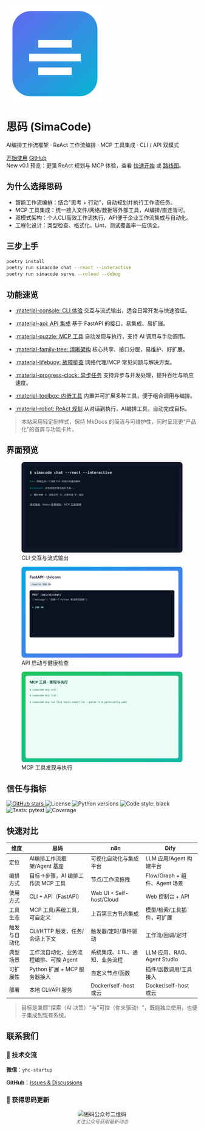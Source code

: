 <div class="hero">
  <img class="hero-logo" src="assets/logo.svg" alt="SimaCode logo" />
  <h1 class="hero-title">思码 (SimaCode)</h1>
  <p class="hero-subtitle">AI编排工作流框架 · ReAct 工作流编排 · MCP 工具集成 · CLI / API 双模式</p>
  <div class="cta-buttons">
    <a class="button primary" href="quickstart.md">开始使用</a>
    <a class="button ghost" href="https://github.com/QUSEIT/simacode" target="_blank" rel="noopener">GitHub</a>
  </div>
</div>

<div class="announce">
  <span class="badge">New</span>
  <span>v0.1 预览：更强 ReAct 规划与 MCP 体验，查看 <a href="quickstart.md">快速开始</a> 或 <a href="roadmap.md">路线图</a>。</span>
  
</div>

## 为什么选择思码

- 智能工作流编排：结合"思考 + 行动"，自动规划并执行工作流任务。
- MCP 工具集成：统一接入文件/网络/数据等外部工具，AI编排/直连皆可。
- 双模式架构：个人CLI高效工作流执行，API便于企业工作流集成与自动化。
- 工程化设计：类型检查、格式化、Lint、测试覆盖率一应俱全。

## 三步上手

```bash
poetry install
poetry run simacode chat --react --interactive
poetry run simacode serve --reload --debug
```

## 功能速览

<div class="grid cards" markdown="1">

-   [:material-console: CLI 体验](examples.md)
    交互与流式输出，适合日常开发与快速验证。

-   [:material-api: API 集成](examples.md)
    基于 FastAPI 的接口，易集成、易扩展。

-   [:material-puzzle: MCP 工具](examples.md)
    自动发现与执行，支持 AI 调用与手动调用。

-   [:material-family-tree: 清晰架构](architecture.md)
    核心共享、接口分层，易维护、好扩展。

-   [:material-lifebuoy: 故障排查](troubleshooting.md)
    网络代理/MCP 常见问题与解决方案。

-   [:material-progress-clock: 异步任务](features.md)
    支持异步与并发处理，提升吞吐与响应速度。

-   [:material-toolbox: 内嵌工具](features.md)
    内置并可扩展多种工具，便于组合调用与编排。

-   [:material-robot: ReAct 规划](features.md)
    从对话到执行，AI编排工具，自动完成目标。

</div>

> 本站采用轻定制样式，保持 MkDocs 的简洁与可维护性，同时呈现更“产品化”的首屏与功能卡片。

## 界面预览

<div class="gallery">
  <figure>
    <img src="assets/screenshots/cli.svg" alt="CLI 交互示意" />
    <figcaption>CLI 交互与流式输出</figcaption>
  </figure>
  <figure>
    <img src="assets/screenshots/api.svg" alt="API 示例" />
    <figcaption>API 启动与健康检查</figcaption>
  </figure>
  <figure>
    <img src="assets/screenshots/mcp.svg" alt="MCP 工具" />
    <figcaption>MCP 工具发现与执行</figcaption>
  </figure>
  
</div>

## 信任与指标

<div class="badge-row">
  <a href="https://github.com/QUSEIT/simacode" target="_blank" rel="noopener">
    <img alt="GitHub stars" src="https://img.shields.io/github/stars/QUSEIT/simacode?style=social" />
  </a>
  <img alt="License" src="https://img.shields.io/github/license/QUSEIT/simacode" />
  <img alt="Python versions" src="https://img.shields.io/badge/python-3.10%20|%203.11%20|%203.12-blue" />
  <img alt="Code style: black" src="https://img.shields.io/badge/code%20style-black-000000.svg" />
  <img alt="Tests: pytest" src="https://img.shields.io/badge/tests-pytest-green" />
  <img alt="Coverage" src="https://img.shields.io/badge/coverage-enabled-brightgreen" />
</div>

## 快速对比

| 维度 | 思码 | n8n | Dify |
|------|----------|-----|------|
| 定位 | AI编排工作流框架/Agent 基座 | 可视化自动化与集成平台 | LLM 应用/Agent 构建平台 |
| 编排方式 | 目标→步骤，AI 编排工作流 MCP 工具 | 节点/工作流拖拽 | Flow/Graph + 组件、Agent 场景 |
| 使用方式 | CLI + API（FastAPI） | Web UI + Self-host/Cloud | Web 控制台 + API |
| 工具生态 | MCP 工具/系统工具，可自定义 | 上百第三方节点集成 | 模型/检索/工具插件，可扩展 |
| 触发与自动化 | CLI/HTTP 触发，任务/会话上下文 | 触发器/定时/事件驱动 | 工作流/回调/定时 |
| 典型场景 | 工作流自动化、业务流程编排、可控 Agent | 系统集成、ETL、通知、业务流程 | LLM 应用、RAG、Agent Studio |
| 可扩展性 | Python 扩展 + MCP 服务器接入 | 自定义节点/函数 | 插件/函数调用/工具接入 |
| 部署 | 本地 CLI/API 服务 | Docker/self-host 或云 | Docker/self-host 或云 |

> 目标是兼顾"探索（AI 决策）"与"可控（你来驱动）"，既能独立使用，也便于集成到现有系统。

## 联系我们

<div class="contact-section">
  <div class="contact-info">
    <h3>💬 技术交流</h3>
    <p><strong>微信</strong>：<code>yhc-startup</code></p>
    <p><strong>GitHub</strong>：<a href="https://github.com/QUSEIT/simacode/issues" target="_blank">Issues & Discussions</a></p>
  </div>

  <div class="qr-section">
    <h3>📱 获得思码更新</h3>
    <div align="center">
      <img src="assets/gongzhonghao.jpg" alt="思码公众号二维码" width="180" style="border-radius: 8px; box-shadow: 0 2px 8px rgba(0,0,0,0.1);">
      <br>
      <em style="color: #666; font-size: 0.9em;">关注公众号获取最新动态</em>
    </div>
  </div>
</div>

<!-- 用户背书版块已移除 -->
